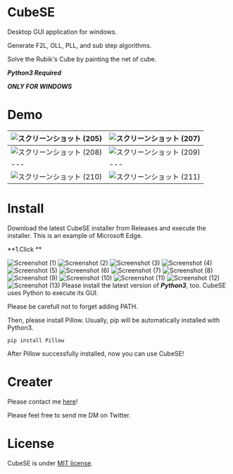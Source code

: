 # CubeSE
Desktop GUI application for windows.

Generate F2L, OLL, PLL, and sub step algorithms.

Solve the Rubik's Cube by painting the net of cube.

***Python3 Required***

***ONLY FOR WINDOWS***
# Demo
|![スクリーンショット (205)](https://user-images.githubusercontent.com/117336821/209169832-ed17b512-f7ab-41c2-88b6-89f797f0d893.png)|![スクリーンショット (207)](https://user-images.githubusercontent.com/117336821/209169842-ed491a2e-2a29-42cd-88bd-318133abe918.png)|
|---|---|
|![スクリーンショット (208)](https://user-images.githubusercontent.com/117336821/209169789-d0ab03b6-a2dd-414a-9d11-5e596af5231c.png)|![スクリーンショット (209)](https://user-images.githubusercontent.com/117336821/209169805-943154b8-e07b-4a01-b48e-8ff355ca8696.png)|
|---|---|
|![スクリーンショット (210)](https://user-images.githubusercontent.com/117336821/209169824-d5716d54-985b-452b-b8e6-c62661f04825.png)|![スクリーンショット (211)](https://user-images.githubusercontent.com/117336821/209169840-9b8d4b06-1773-483d-9e0c-6c122f7dc7d5.png)|


# Install
Download the latest CubeSE installer from Releases and execute the installer.
This is an example of Microsoft Edge.

**1.Click **

![Screenshot (1)](https://user-images.githubusercontent.com/117336821/209359723-38f4d270-e840-476a-be58-172fe2783ce7.png)
![Screenshot (2)](https://user-images.githubusercontent.com/117336821/209359738-2d72f96a-60a3-4ae5-b122-307b4d69bccd.png)
![Screenshot (3)](https://user-images.githubusercontent.com/117336821/209359746-16bc2af9-7d88-4841-b389-990de21caa95.png)
![Screenshot (4)](https://user-images.githubusercontent.com/117336821/209359748-c0a202fa-a9e6-4b70-ad79-7f3841e8eb73.png)
![Screenshot (5)](https://user-images.githubusercontent.com/117336821/209359750-e7c76e15-0d64-46b2-abeb-a2323dcab4d0.png)
![Screenshot (6)](https://user-images.githubusercontent.com/117336821/209359757-e83c6935-b322-454d-a19b-c5fb0cdde792.png)
![Screenshot (7)](https://user-images.githubusercontent.com/117336821/209359762-39b5e0e5-ce3a-467a-b6b9-2c8f76b67c72.png)
![Screenshot (8)](https://user-images.githubusercontent.com/117336821/209359767-5dff19d5-2b9b-4aeb-a19e-1cf7e9554a88.png)
![Screenshot (9)](https://user-images.githubusercontent.com/117336821/209359769-6bc482bb-4aca-4383-95d6-f159ead8d3be.png)
![Screenshot (10)](https://user-images.githubusercontent.com/117336821/209359775-6745f34a-8e50-484c-83c0-481631345f8e.png)
![Screenshot (11)](https://user-images.githubusercontent.com/117336821/209359783-ff73843b-8c3c-499d-b948-ddb0b03285df.png)
![Screenshot (12)](https://user-images.githubusercontent.com/117336821/209359795-a16674f5-e093-4c5a-8a07-cef29d74f732.png)
![Screenshot (13)](https://user-images.githubusercontent.com/117336821/209359803-560beb07-0a48-47c5-8179-965dd24283bb.png)
Please install the latest version of ***Python3***, too.
CubeSE uses Python to execute its GUI.

Please be carefull not to forget adding PATH.

Then, please install Pillow.
Usually, pip will be automatically installed with Python3.

```
pip install Pillow
```

After Pillow successfully installed, now you can use CubeSE!

# Creater
Please contact me [here](https://twitter.com/TRC_cpy)!

Please feel free to send me DM on Twitter.

# License
CubeSE is under [MIT license](https://en.wikipedia.org/wiki/MIT_License).
